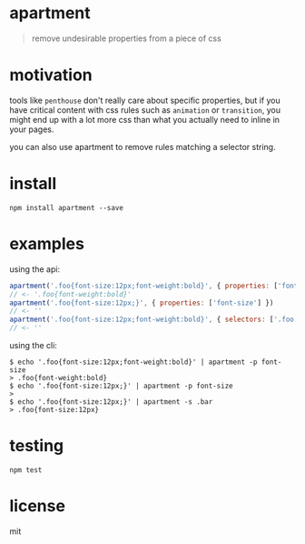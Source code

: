 # apartment

> remove undesirable properties from a piece of css

# motivation

tools like `penthouse` don't really care about specific properties, but if you have critical content with css rules such as `animation` or `transition`, you might end up with a lot more css than what you actually need to inline in your pages.

you can also use apartment to remove rules matching a selector string.

# install

```shell
npm install apartment --save
```

# examples

using the api:

```js
apartment('.foo{font-size:12px;font-weight:bold}', { properties: ['font-size'] })
// <- '.foo{font-weight:bold}'
apartment('.foo{font-size:12px;}', { properties: ['font-size'] })
// <- ''
apartment('.foo{font-size:12px;font-weight:bold}', { selectors: ['.foo'] })
// <- ''
```

using the cli:

```shell
$ echo '.foo{font-size:12px;font-weight:bold}' | apartment -p font-size
> .foo{font-weight:bold}
$ echo '.foo{font-size:12px;}' | apartment -p font-size
>
$ echo '.foo{font-size:12px;}' | apartment -s .bar
> .foo{font-size:12px}
```

# testing

```shell
npm test
```

# license

mit
